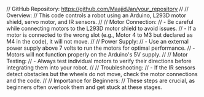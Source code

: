 // GitHub Repository: https://github.com/MaajidJan/your_repository
//
// Overview:
// This code controls a robot using an Arduino, L293D motor shield, servo motor, and IR sensors.
//
// Motor Connection:
// - Be careful while connecting motors to the L293D motor shield to avoid issues.
// - If a motor is connected to the wrong slot (e.g., Motor 4 to M3 but declared as M4 in the code), it will not move.
//
// Power Supply:
// - Use an external power supply above 7 volts to run the motors for optimal performance.
// - Motors will not function properly on the Arduino's 5V supply.
//
// Motor Testing:
// - Always test individual motors to verify their directions before integrating them into your robot.
//
// Troubleshooting:
// - If the IR sensors detect obstacles but the wheels do not move, check the motor connections and the code.
//
// Importance for Beginners:
// These steps are crucial, as beginners often overlook them and get stuck at these stages.
